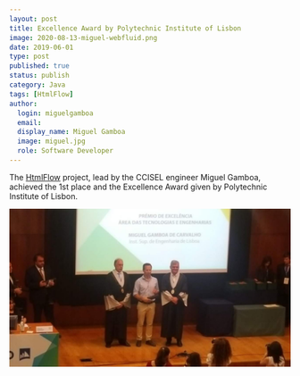 ```yaml
---
layout: post
title: Excellence Award by Polytechnic Institute of Lisbon
image: 2020-08-13-miguel-webfluid.png
date: 2019-06-01
type: post
published: true
status: publish
category: Java
tags: [HtmlFlow]
author:
  login: miguelgamboa
  email: 
  display_name: Miguel Gamboa
  image: miguel.jpg
  role: Software Developer
---
```


The [HtmlFlow](https://htmlflow.org/) project, lead by the CCISEL engineer
Miguel Gamboa, achieved the 1st place and the Excellence Award given by
Polytechnic Institute of Lisbon.

<img src="/assets/blog/2019-06-01-miguel-ipl-excellence-award.jpg" width="600px" alt="IPL-Award">

